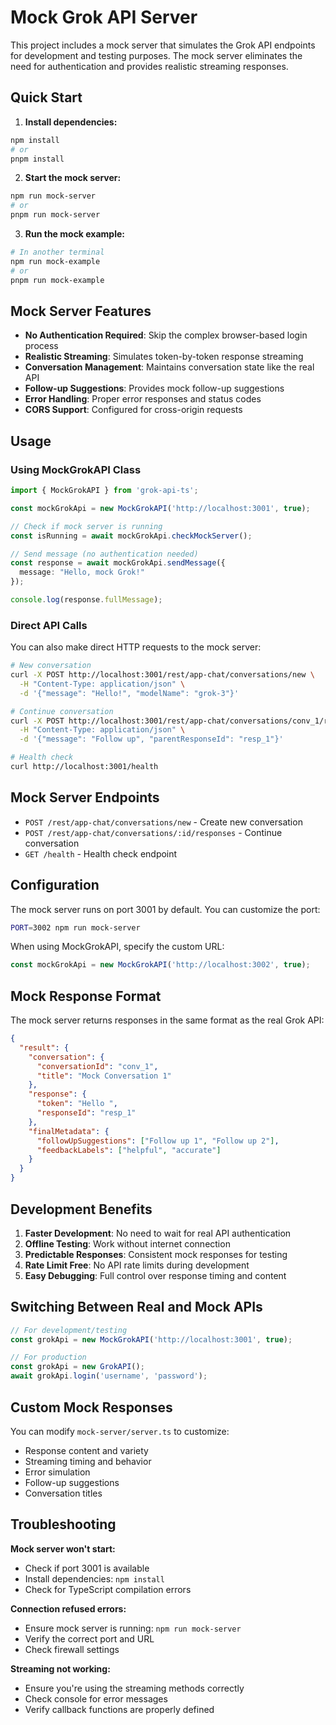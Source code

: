 # Mock Grok API Server

This project includes a mock server that simulates the Grok API endpoints for development and testing purposes. The mock server eliminates the need for authentication and provides realistic streaming responses.

## Quick Start

1. **Install dependencies:**
```bash
npm install
# or
pnpm install
```

2. **Start the mock server:**
```bash
npm run mock-server
# or
pnpm run mock-server
```

3. **Run the mock example:**
```bash
# In another terminal
npm run mock-example
# or
pnpm run mock-example
```

## Mock Server Features

- **No Authentication Required**: Skip the complex browser-based login process
- **Realistic Streaming**: Simulates token-by-token response streaming
- **Conversation Management**: Maintains conversation state like the real API
- **Follow-up Suggestions**: Provides mock follow-up suggestions
- **Error Handling**: Proper error responses and status codes
- **CORS Support**: Configured for cross-origin requests

## Usage

### Using MockGrokAPI Class

```typescript
import { MockGrokAPI } from 'grok-api-ts';

const mockGrokApi = new MockGrokAPI('http://localhost:3001', true);

// Check if mock server is running
const isRunning = await mockGrokApi.checkMockServer();

// Send message (no authentication needed)
const response = await mockGrokApi.sendMessage({
  message: "Hello, mock Grok!"
});

console.log(response.fullMessage);
```

### Direct API Calls

You can also make direct HTTP requests to the mock server:

```bash
# New conversation
curl -X POST http://localhost:3001/rest/app-chat/conversations/new \
  -H "Content-Type: application/json" \
  -d '{"message": "Hello!", "modelName": "grok-3"}'

# Continue conversation
curl -X POST http://localhost:3001/rest/app-chat/conversations/conv_1/responses \
  -H "Content-Type: application/json" \
  -d '{"message": "Follow up", "parentResponseId": "resp_1"}'

# Health check
curl http://localhost:3001/health
```

## Mock Server Endpoints

- `POST /rest/app-chat/conversations/new` - Create new conversation
- `POST /rest/app-chat/conversations/:id/responses` - Continue conversation
- `GET /health` - Health check endpoint

## Configuration

The mock server runs on port 3001 by default. You can customize the port:

```bash
PORT=3002 npm run mock-server
```

When using MockGrokAPI, specify the custom URL:

```typescript
const mockGrokApi = new MockGrokAPI('http://localhost:3002', true);
```

## Mock Response Format

The mock server returns responses in the same format as the real Grok API:

```json
{
  "result": {
    "conversation": {
      "conversationId": "conv_1",
      "title": "Mock Conversation 1"
    },
    "response": {
      "token": "Hello ",
      "responseId": "resp_1"
    },
    "finalMetadata": {
      "followUpSuggestions": ["Follow up 1", "Follow up 2"],
      "feedbackLabels": ["helpful", "accurate"]
    }
  }
}
```

## Development Benefits

1. **Faster Development**: No need to wait for real API authentication
2. **Offline Testing**: Work without internet connection
3. **Predictable Responses**: Consistent mock responses for testing
4. **Rate Limit Free**: No API rate limits during development
5. **Easy Debugging**: Full control over response timing and content

## Switching Between Real and Mock APIs

```typescript
// For development/testing
const grokApi = new MockGrokAPI('http://localhost:3001', true);

// For production
const grokApi = new GrokAPI();
await grokApi.login('username', 'password');
```

## Custom Mock Responses

You can modify `mock-server/server.ts` to customize:

- Response content and variety
- Streaming timing and behavior
- Error simulation
- Follow-up suggestions
- Conversation titles

## Troubleshooting

**Mock server won't start:**
- Check if port 3001 is available
- Install dependencies: `npm install`
- Check for TypeScript compilation errors

**Connection refused errors:**
- Ensure mock server is running: `npm run mock-server`
- Verify the correct port and URL
- Check firewall settings

**Streaming not working:**
- Ensure you're using the streaming methods correctly
- Check console for error messages
- Verify callback functions are properly defined